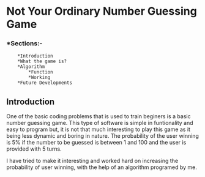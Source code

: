 # Not Your Ordinary Number Guessing Game

### *Sections:-
        *Introduction
        *What the game is?
        *Algorithm 
            *Function
            *Working
        *Future Developments

## Introduction
One of the basic coding problems that is used to train beginers is a basic number guessing game.
This type of software is simple in funtionality and easy to program but, it is not that much interesting to play this game as it being less dynamic and boring in nature. The probability of the user winning is 5% if the number to be guessed is between 1 and 100 and the user is provided with 5 turns.

I have tried to make it interesting and worked hard on increasing the probability of user winning, with the help of an algorithm programed by me. 

